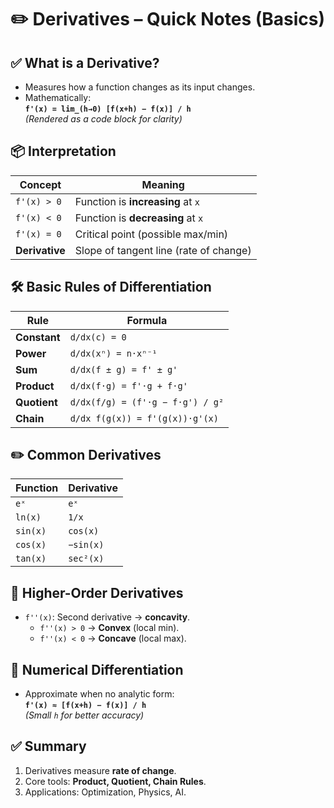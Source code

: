 # ✏️ Derivatives – Quick Notes (Basics)

## ✅ What is a Derivative?
- Measures how a function changes as its input changes.
- Mathematically:  
  **`f'(x) = lim_(h→0) [f(x+h) − f(x)] / h`**  
  *(Rendered as a code block for clarity)*

## 📦 Interpretation
| Concept             | Meaning                                  |
|---------------------|------------------------------------------|
| `f'(x) > 0`         | Function is **increasing** at `x`        |
| `f'(x) < 0`         | Function is **decreasing** at `x`        |
| `f'(x) = 0`         | Critical point (possible max/min)        |
| **Derivative**      | Slope of tangent line (rate of change)   |

## 🛠 Basic Rules of Differentiation
| Rule           | Formula                                  |
|----------------|------------------------------------------|
| **Constant**   | `d/dx(c) = 0`                            |
| **Power**      | `d/dx(xⁿ) = n·xⁿ⁻¹`                      |
| **Sum**       | `d/dx(f ± g) = f' ± g'`                 |
| **Product**    | `d/dx(f·g) = f'·g + f·g'`               |
| **Quotient**   | `d/dx(f/g) = (f'·g − f·g') / g²`        |
| **Chain**      | `d/dx f(g(x)) = f'(g(x))·g'(x)`         |

## ✏️ Common Derivatives
| Function       | Derivative                               |
|----------------|------------------------------------------|
| `eˣ`           | `eˣ`                                     |
| `ln(x)`        | `1/x`                                    |
| `sin(x)`       | `cos(x)`                                 |
| `cos(x)`       | `−sin(x)`                                |
| `tan(x)`       | `sec²(x)`                                |

## 🔧 Higher-Order Derivatives
- `f''(x)`: Second derivative → **concavity**.
  - `f''(x) > 0` → **Convex** (local min).
  - `f''(x) < 0` → **Concave** (local max).

## 🔢 Numerical Differentiation
- Approximate when no analytic form:  
  **`f'(x) ≈ [f(x+h) − f(x)] / h`**  
  *(Small `h` for better accuracy)*

## ✅ Summary
1. Derivatives measure **rate of change**.
2. Core tools: **Product, Quotient, Chain Rules**.
3. Applications: Optimization, Physics, AI.